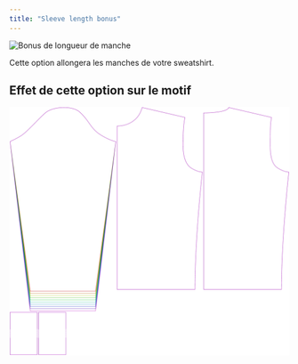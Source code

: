 ```yaml
---
title: "Sleeve length bonus"
---
```


![Bonus de longueur de manche](sleevelengthbonus.svg)

Cette option allongera les manches de votre sweatshirt.

## Effet de cette option sur le motif

![Cette image montre l'effet de cette option en superposant plusieurs variantes qui ont une valeur différente pour cette option](sven_sleevelengthbonus_sample.svg "Effect of this option on the pattern")
